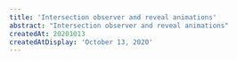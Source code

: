 ```yaml
---
title: 'Intersection observer and reveal animations'
abstract: "Intersection observer and reveal animations"
createdAt: 20201013
createdAtDisplay: 'October 13, 2020'
---
```

